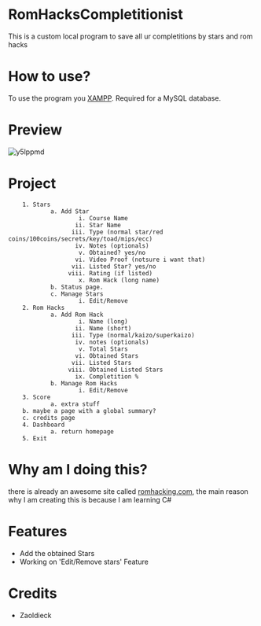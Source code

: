 # RomHacksCompletitionist
This is a custom local program to save all ur completitions by stars and rom hacks

# How to use?
To use the program you [XAMPP](https://sourceforge.net/projects/xampp/files/XAMPP%20Windows/8.2.4/xampp-windows-x64-8.2.4-0-VS16-installer.exe). Required for a MySQL database.

# Preview
![y5lppmd](https://github.com/Zaoldieck/RomHacksCompletitionist/assets/103866610/ae2c5eb4-6f38-47e2-b641-30cc09bbe72a)


# Project
		1. Stars
				a. Add Star
						i. Course Name
					   ii. Star Name
					  iii. Type (normal star/red coins/100coins/secrets/key/toad/mips/ecc)
					   iv. Notes (optionals)
					    v. Obtained? yes/no
					   vi. Video Proof (notsure i want that)
					  vii. Listed Star? yes/no
					 viii. Rating (if listed)
					    x. Rom Hack (long name)
				b. Status page.
				c. Manage Stars
						i. Edit/Remove
		2. Rom Hacks
				a. Add Rom Hack
						i. Name (long) 
					   ii. Name (short)
					  iii. Type (normal/kaizo/superkaizo)
					   iv. notes (optionals)
					    v. Total Stars
					   vi. Obtained Stars
					  vii. Listed Stars
					 viii. Obtained Listed Stars
					   ix. Completition %
				b. Manage Rom Hacks
						i. Edit/Remove
		3. Score
				a. extra stuff
        b. maybe a page with a global summary?
        c. credits page
		4. Dashboard
				a. return homepage
		5. Exit

# Why am I doing this? 
there is already an awesome site called [romhacking.com](https://romhacking.com/), the main reason why I am creating this is because I am learning C#

# Features
 * Add the obtained Stars
 * Working on 'Edit/Remove stars' Feature

# Credits
 * Zaoldieck

